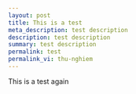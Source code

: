 ```yaml
---
layout: post
title: This is a test
meta_description: test description
description: test description
summary: test description
permalink: test
permalink_vi: thu-nghiem
---
```


This is a test again
